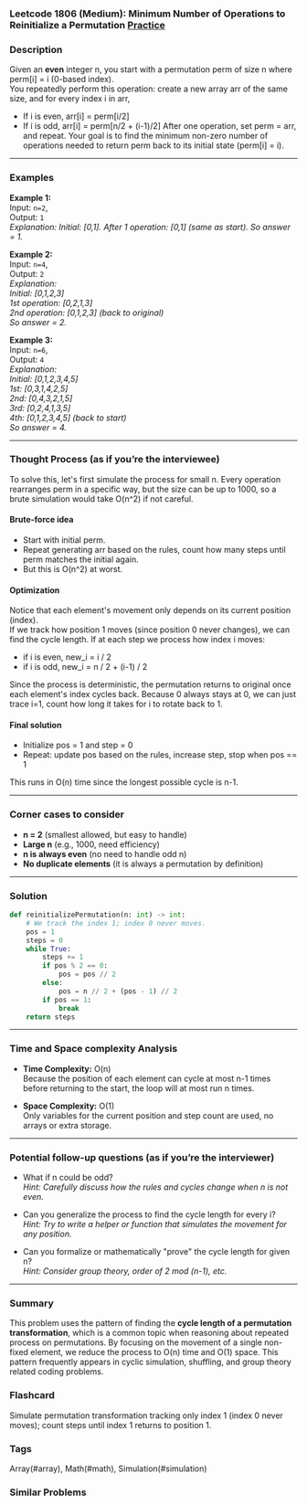 ### Leetcode 1806 (Medium): Minimum Number of Operations to Reinitialize a Permutation [Practice](https://leetcode.com/problems/minimum-number-of-operations-to-reinitialize-a-permutation)

### Description  
Given an **even** integer n, you start with a permutation perm of size n where perm[i] = i (0-based index).  
You repeatedly perform this operation: create a new array arr of the same size, and for every index i in arr,
- If i is even, arr[i] = perm[i/2]
- If i is odd,  arr[i] = perm[n/2 + (i-1)/2]
After one operation, set perm = arr, and repeat.
Your goal is to find the minimum non-zero number of operations needed to return perm back to its initial state (perm[i] = i).

---

### Examples  

**Example 1:**  
Input: `n=2`,  
Output: `1`  
*Explanation: Initial: [0,1]. After 1 operation: [0,1] (same as start). So answer = 1.*

**Example 2:**  
Input: `n=4`,  
Output: `2`  
*Explanation:  
Initial: [0,1,2,3]  
1st operation: [0,2,1,3]  
2nd operation: [0,1,2,3] (back to original)  
So answer = 2.*

**Example 3:**  
Input: `n=6`,  
Output: `4`  
*Explanation:  
Initial: [0,1,2,3,4,5]  
1st:   [0,3,1,4,2,5]  
2nd:   [0,4,3,2,1,5]  
3rd:   [0,2,4,1,3,5]  
4th:   [0,1,2,3,4,5] (back to start)  
So answer = 4.*

---

### Thought Process (as if you’re the interviewee)  

To solve this, let's first simulate the process for small n. Every operation rearranges perm in a specific way, but the size can be up to 1000, so a brute simulation would take O(n^2) if not careful.

#### Brute-force idea  
- Start with initial perm.
- Repeat generating arr based on the rules, count how many steps until perm matches the initial again.
- But this is O(n^2) at worst.

#### Optimization  
Notice that each element's movement only depends on its current position (index).  
If we track how position 1 moves (since position 0 never changes), we can find the cycle length.
If at each step we process how index i moves:
- if i is even, new_i = i / 2
- if i is odd,  new_i = n / 2 + (i-1) / 2

Since the process is deterministic, the permutation returns to original once each element's index cycles back. Because 0 always stays at 0, we can just trace i=1, count how long it takes for i to rotate back to 1.

#### Final solution
- Initialize pos = 1 and step = 0
- Repeat: update pos based on the rules, increase step, stop when pos == 1

This runs in O(n) time since the longest possible cycle is n-1.

---

### Corner cases to consider  
- **n = 2** (smallest allowed, but easy to handle)
- **Large n** (e.g., 1000, need efficiency)
- **n is always even** (no need to handle odd n)
- **No duplicate elements** (it is always a permutation by definition)

---

### Solution

```python
def reinitializePermutation(n: int) -> int:
    # We track the index 1; index 0 never moves.
    pos = 1
    steps = 0
    while True:
        steps += 1
        if pos % 2 == 0:
            pos = pos // 2
        else:
            pos = n // 2 + (pos - 1) // 2
        if pos == 1:
            break
    return steps
```

---

### Time and Space complexity Analysis  

- **Time Complexity:** O(n)  
  Because the position of each element can cycle at most n-1 times before returning to the start, the loop will at most run n times.

- **Space Complexity:** O(1)  
  Only variables for the current position and step count are used, no arrays or extra storage.

---

### Potential follow-up questions (as if you’re the interviewer)  

- What if n could be odd?  
  *Hint: Carefully discuss how the rules and cycles change when n is not even.*

- Can you generalize the process to find the cycle length for every i?  
  *Hint: Try to write a helper or function that simulates the movement for any position.*

- Can you formalize or mathematically "prove" the cycle length for given n?  
  *Hint: Consider group theory, order of 2 mod (n-1), etc.*

---

### Summary
This problem uses the pattern of finding the **cycle length of a permutation transformation**, which is a common topic when reasoning about repeated process on permutations. By focusing on the movement of a single non-fixed element, we reduce the process to O(n) time and O(1) space. This pattern frequently appears in cyclic simulation, shuffling, and group theory related coding problems.


### Flashcard
Simulate permutation transformation tracking only index 1 (index 0 never moves); count steps until index 1 returns to position 1.

### Tags
Array(#array), Math(#math), Simulation(#simulation)

### Similar Problems
